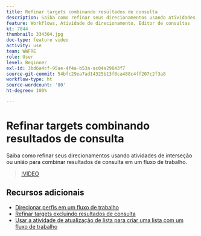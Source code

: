 ```yaml
---
title: Refinar targets combinando resultados de consulta
description: Saiba como refinar seus direcionamentos usando atividades de interseção ou união para combinar resultados de consulta em um fluxo de trabalho.
feature: Workflows, Atividade de direcionamento, Editor de consultas
kt: 7844
thumbnail: 334304.jpg
doc-type: feature video
activity: use
team: WWFRE
role: User
level: Beginner
exl-id: 3bd6a4cf-95ae-4f4a-b53a-ac04a29843f7
source-git-commit: 54bfc29ea7ad14325b13f8ca488c4ff207c2f3a8
workflow-type: ht
source-wordcount: '80'
ht-degree: 100%

---
```


# Refinar targets combinando resultados de consulta

Saiba como refinar seus direcionamentos usando atividades de interseção ou união para combinar resultados de consulta em um fluxo de trabalho.

>[!VIDEO](https://video.tv.adobe.com/v/334304?quality=12)

## Recursos adicionais

* [Direcionar perfis em um fluxo de trabalho](/help/profile-management/target-profiles-in-a-workflow.md)
* [Refinar targets excluindo resultados de consulta](/help/process-management/refine-targets-by-excluding-query-results.md)
* [Usar a atividade de atualização de lista para criar uma lista com um fluxo de trabalho](/help/process-management/use-the-update-list-activity.md)
